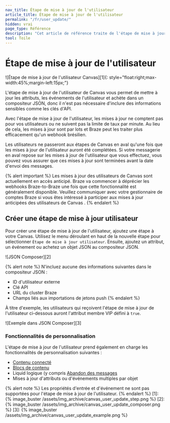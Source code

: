 ```yaml
---
nav_title: Étape de mise à jour de l'utilisateur
article_title: Étape de mise à jour de l'utilisateur
permalink: "/fr/user_update/"
hidden: vrai
page_type: Référence
description: "Cet article de référence traite de l'étape de mise à jour de l'utilisateur et de la façon de les utiliser dans vos Canvases."
tool: Toile
---
```


# Étape de mise à jour de l'utilisateur

!\[Étape de mise à jour de l'utilisateur Canvas\]\[1\]{: style="float:right;max-width:45%;margin-left:15px;"}

L'étape de mise à jour de l'utilisateur de Canvas vous permet de mettre à jour les attributs, les événements de l'utilisateur et achète dans un compositeur JSON, donc il n'est pas nécessaire d'inclure des informations sensibles comme les clés d'API.

Avec l'étape de mise à jour de l'utilisateur, les mises à jour ne comptent pas pour vos utilisateurs ou ne suivent pas la limite de taux par minute. Au lieu de cela, les mises à jour sont par lots et Braze peut les traiter plus efficacement qu'un webhook brésilien.

Les utilisateurs ne passeront aux étapes de Canvas en aval qu'une fois que les mises à jour de l'utilisateur auront été complétées. Si votre messagerie en aval repose sur les mises à jour de l'utilisateur que vous effectuez, vous pouvez vous assurer que ces mises à jour sont terminées avant la date d'envoi des messages.

{% alert important %}
Les mises à jour des utilisateurs de Canvas sont actuellement en accès anticipé. Braze va commencer à déprécier les webhooks Braze-to-Braze une fois que cette fonctionnalité est généralement disponible. Veuillez communiquer avec votre gestionnaire de comptes Braze si vous êtes intéressé à participer aux mises à jour anticipées des utilisateurs de Canvas .
{% endalert %}

## Créer une étape de mise à jour utilisateur

Pour créer une étape de mise à jour de l'utilisateur, ajoutez une étape à votre Canvas. Utilisez le menu déroulant en haut de la nouvelle étape pour sélectionner `Étape de mise à jour utilisateur`. Ensuite, ajoutez un attribut, un événement ou achetez un objet JSON au compositeur JSON.

!\[JSON Composer\]\[2\]

{% alert note %}
N'incluez aucune des informations suivantes dans le compositeur JSON :
* ID d'utilisateur externe
* Clé API
* URL du cluster Braze
* Champs liés aux importations de jetons push
{% endalert %}

À titre d'exemple, les utilisateurs qui reçoivent l'étape de mise à jour de l'utilisateur ci-dessous auront l'attribut membre VIP défini à `true`.

!\[Exemple dans JSON Composer\]\[3\]

### Fonctionnalités de personnalisation

L'étape de mise à jour de l'utilisateur prend également en charge les fonctionnalités de personnalisation suivantes :

* [Contenu connecté]({{site.baseurl}}/user_guide/personalization_and_dynamic_content/connected_content/)
* [Blocs de contenu]({{site.baseurl}}/user_guide/engagement_tools/templates_and_media/content_blocks/)
* Liquid logique (y compris [Abandon des messages]({{site.baseurl}}/user_guide/personalization_and_dynamic_content/liquid/aborting_messages/)
* Mises à jour d'attributs ou d'événements multiples par objet

{% alert note %}
Les propriétés d'entrée et d'événement ne sont pas supportées pour l'étape de mise à jour de l'utilisateur.
{% endalert %}
[1]: {% image_buster /assets/img_archive/canvas_user_update_step.png %} [2]: {% image_buster /assets/img_archive/canvas_user_update_composer.png %} [3]: {% image_buster /assets/img_archive/canvas_user_update_example.png %} 
